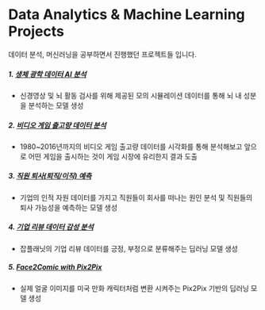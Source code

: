 # Data Analytics & Machine Learning Projects
데이터 분석, 머신러닝을 공부하면서 진행했던 프로젝트들 입니다.

##### 1. [생체 광학 데이터 AI 분석](https://github.com/JeongwooLee1124/Data-Analytics-Project/tree/main/%EC%83%9D%EC%B2%B4%20%EA%B4%91%ED%95%99%20%EB%8D%B0%EC%9D%B4%ED%84%B0%20%EB%B6%84%EC%84%9D)
* 신경영상 및 뇌 활동 검사를 위해 제공된 모의 시뮬레이션 데이터를 통해 뇌 내 성분을 분석하는 모델 생성  
##### 2. [비디오 게임 출고량 데이터 분석](https://github.com/JeongwooLee1124/Data-Analytics-Project/tree/main/Video%20Game%20Analysis)
*  1980~2016년까지의 비디오 게임 출고량 데이터를 시각화를 통해 분석해보고 앞으로 어떤 게임을 출시하는 것이 게임 시장에 유리한지 결과 도출

##### 3. [직원 퇴사(퇴직/이직) 예측 ](https://github.com/JeongwooLee1124/Data-Analytics-Project/tree/main/Employee%20Attrition%20Classification)
* 기업의 인적 자원 데이터를 가지고 직원들이 회사를 떠나는 원인 분석 및 직원들의 퇴사 가능성을 예측하는 모델 생성

##### 4. [기업 리뷰 데이터 감성 분석 ](https://github.com/JeongwooLee1124/NLP_Sentiment_Analysis_Project)
* 잡플래닛의 기업 리뷰 데이터를 긍정, 부정으로 분류해주는 딥러닝 모델 생성

##### 5. [Face2Comic with Pix2Pix ](https://github.com/JeongwooLee1124/Pix2Pix_Face2Comic)
* 실제 얼굴 이미지를 미국 만화 캐릭터처럼 변환 시켜주는 Pix2Pix 기반의 딥러닝 모델 생성
